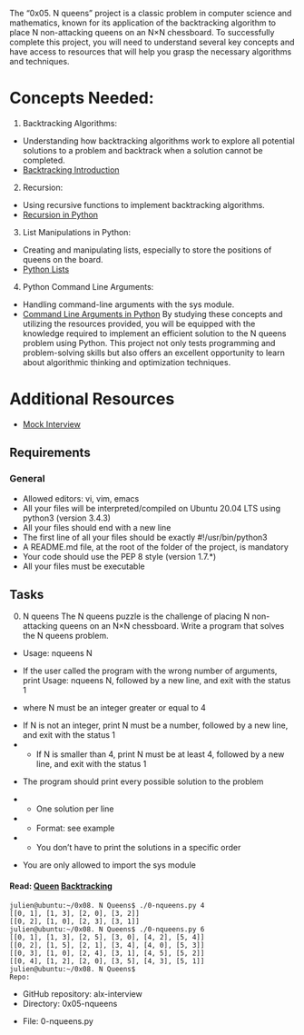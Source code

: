 The “0x05. N queens” project is a classic problem in computer science and mathematics, known for its application of the backtracking algorithm to place N non-attacking queens on an N×N chessboard. To successfully complete this project, you will need to understand several key concepts and have access to resources that will help you grasp the necessary algorithms and techniques.

# Concepts Needed:
1. Backtracking Algorithms:

+ Understanding how backtracking algorithms work to explore all potential solutions to a problem and backtrack when a solution cannot be completed.
+ [Backtracking Introduction]()
2. Recursion:

+ Using recursive functions to implement backtracking algorithms.
+ [Recursion in Python]()
3. List Manipulations in Python:

+ Creating and manipulating lists, especially to store the positions of queens on the board.
+ [Python Lists]()
4. Python Command Line Arguments:

+ Handling command-line arguments with the sys module.
+ [Command Line Arguments in Python]()
By studying these concepts and utilizing the resources provided, you will be equipped with the knowledge required to implement an efficient solution to the N queens problem using Python. This project not only tests programming and problem-solving skills but also offers an excellent opportunity to learn about algorithmic thinking and optimization techniques.

# Additional Resources
+ [Mock Interview]()
## Requirements
### General
+ Allowed editors: vi, vim, emacs
+ All your files will be interpreted/compiled on Ubuntu 20.04 LTS using python3 (version 3.4.3)
+ All your files should end with a new line
+ The first line of all your files should be exactly #!/usr/bin/python3
+ A README.md file, at the root of the folder of the project, is mandatory
+ Your code should use the PEP 8 style (version 1.7.*)
+ All your files must be executable
## Tasks
0. N queens
The N queens puzzle is the challenge of placing N non-attacking queens on an N×N chessboard. Write a program that solves the N queens problem.

+ Usage: nqueens N
- If the user called the program with the wrong number of arguments, print Usage: nqueens N, followed by a new line, and exit with the status 1
+ where N must be an integer greater or equal to 4
- If N is not an integer, print N must be a number, followed by a new line, and exit with the status 1
- - If N is smaller than 4, print N must be at least 4, followed by a new line, and exit with the status 1
+ The program should print every possible solution to the problem
- - One solution per line
- - Format: see example
- - You don’t have to print the solutions in a specific order
+ You are only allowed to import the sys module
#### Read: [Queen]() [Backtracking]()

```
julien@ubuntu:~/0x08. N Queens$ ./0-nqueens.py 4
[[0, 1], [1, 3], [2, 0], [3, 2]]
[[0, 2], [1, 0], [2, 3], [3, 1]]
julien@ubuntu:~/0x08. N Queens$ ./0-nqueens.py 6
[[0, 1], [1, 3], [2, 5], [3, 0], [4, 2], [5, 4]]
[[0, 2], [1, 5], [2, 1], [3, 4], [4, 0], [5, 3]]
[[0, 3], [1, 0], [2, 4], [3, 1], [4, 5], [5, 2]]
[[0, 4], [1, 2], [2, 0], [3, 5], [4, 3], [5, 1]]
julien@ubuntu:~/0x08. N Queens$ 
Repo:
```
+ GitHub repository: alx-interview
+ Directory: 0x05-nqueens
- File: 0-nqueens.py